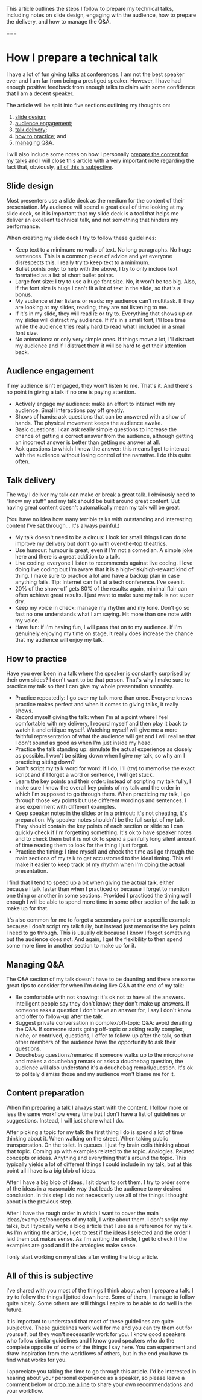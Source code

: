 This article outlines the steps I follow to prepare my technical talks, including notes on slide design, engaging with the audience, how to prepare the delivery, and how to manage the Q&A.

===


# How I prepare a technical talk

I have a lot of fun giving talks at conferences.
I am not the best speaker ever and I am far from being a prestiged speaker.
However, I have had enough positive feedback from enough talks to claim with some confidence that I am a decent speaker.

The article will be split into five sections outlining my thoughts on:

 1. [slide design](#slide-design);
 2. [audience engagement](#audience-engagement);
 3. [talk delivery](#talk-delivery);
 4. [how to practice](#how-to-practice); and
 5. [managing Q&A](#managing-qa).

I will also include some notes on how I personally [prepare the content for my talks](#content-preparation) and I will close this article with a very important note regarding the fact that, obviously, [all of this is subjective](#all-of-this-is-subjective).


## Slide design

Most presenters use a slide deck as the medium for the content of their presentation.
My audience will spend a great deal of time looking at my slide deck, so it is important that my slide deck is a tool that helps me deliver an excellent technical talk, and not something that hinders my performance.

When creating my slide deck I try to follow these guidelines:

 - Keep text to a minimum: no walls of text. No long paragraphs. No huge sentences. This is a common piece of advice and yet everyone disrespects this. I really try to keep text to a minimum.
 - Bullet points only: to help with the above, I try to only include text formatted as a list of short bullet points.
 - Large font size: I try to use a huge font size. No, it won't be too big. Also, if the font size is huge I can't fit a lot of text in the slide, so that's a bonus.
 - My audience either listens or reads: my audience can't multitask. If they are looking at my slides, reading, they are not listening to me.
 - If it's in my slide, they will read it: or try to.
 Everything that shows up on my slides will distract my audience. If it's in a small font, I'll lose time while the audience tries really hard to read what I included in a small font size.
 - No animations: or only very simple ones. If things move a lot, I'll distract my audience and if I distract them it will be hard to get their attention back.


## Audience engagement

If my audience isn't engaged, they won't listen to me.
That's it.
And there's no point in giving a talk if no one is paying attention.

 - Actively engage my audience: make an effort to interact with my audience. Small interactions pay off greatly.
 - Shows of hands: ask questions that can be answered with a show of hands. The physical movement keeps the audience awake.
 - Basic questions: I can ask really simple questions to increase the chance of getting a correct answer from the audience, although getting an incorrect answer is better than getting no answer at all.
 - Ask questions to which I know the answer: this means I get to interact with the audience without losing control of the narrative. I do this quite often.


## Talk delivery

The way I deliver my talk can make or break a great talk.
I obviously need to “know my stuff” and my talk should be built around great content.
But having great content doesn't automatically mean my talk will be great.

(You have no idea how many terrible talks with outstanding and interesting content I've sat through...
It's always painful.)

 - My talk doesn't need to be a circus: I look for small things I can do to improve my delivery but don't go with over-the-top theatrics.
 - Use humour: humour is great, even if I'm not a comedian. A simple joke here and there is a great addition to a talk.
 - Live coding: everyone I listen to recommends against live coding. I love doing live coding but I'm aware that it is a high-risk/high-reward kind of thing. I make sure to practice a lot and have a backup plan in case anything fails. Tip: Internet can fail at a tech conference. I've seen it.
 - 20% of the show-off gets 80% of the results: again, minimal flair can often achieve great results. I just want to make sure my talk is not super dry.
 - Keep my voice in check: manage my rhythm and my tone. Don't go so fast no one understands what I am saying. Hit more than one note with my voice.
 - Have fun: if I'm having fun, I will pass that on to my audience. If I'm genuinely enjoying my time on stage, it really does increase the chance that my audience will enjoy my talk.


## How to practice

Have you ever been in a talk where the speaker is constantly surprised by their own slides?
I don't want to be that person.
That's why I make sure to practice my talk so that I can give my whole presentation smoothly.

 - Practice repeatedly: I go over my talk more than once. Everyone knows practice makes perfect and when it comes to giving talks, it really shows.
 - Record myself giving the talk: when I'm at a point where I feel comfortable with my delivery, I record myself and then play it back to watch it and critique myself. Watching myself will give me a more faithful representation of what the audience will get and I will realise that I don't sound as good as when I'm just inside my head.
 - Practice the talk standing up: simulate the actual experience as closely as possible. I won't be sitting down when I give my talk, so why am I practicing sitting down?
 - Don't script my talk word for word: if I do, I'll (try) to memorise the exact script and if I forget a word or sentence, I will get stuck.
 - Learn the key points and their order: instead of scripting my talk fully, I make sure I know the overall key points of my talk and the order in which I'm supposed to go through them. When practicing my talk, I go through those key points but use different wordings and sentences. I also experiment with different examples.
 - Keep speaker notes in the slides or in a printout: it's not cheating, it's preparation. My speaker notes shouldn't be the full script of my talk. They should contain the key points of each section or slide so I can quickly check if I'm forgetting something. It's ok to have speaker notes and to check them but it is not ok to spend a painfully long silent amount of time reading them to look for the thing I just forgot.
 - Practice the timing: I time myself and check the time as I go through the main sections of my talk to get accustomed to the ideal timing. This will make it easier to keep track of my rhythm when I'm doing the actual presentation.

I find that I tend to speed up a bit when giving the actual talk, either because I talk faster than when I practiced or because I forget to mention one thing or another in some sections.
Provided I practiced the timing well enough I will be able to spend more time in some other section of the talk to make up for that.

It's also common for me to forget a secondary point or a specific example because I don't script my talk fully, but instead just memorise the key points I need to go through.
This is usually ok because I know I forgot something but the audience does not.
And again, I get the flexibility to then spend some more time in another section to make up for it.


## Managing Q&A

The Q&A section of my talk doesn't have to be daunting and there are some great tips to consider for when I'm doing live Q&A at the end of my talk:

 - Be comfortable with not knowing: it's ok not to have all the answers. Intelligent people say they don't know; they don't make up answers. If someone asks a question I don't have an answer for, I say I don't know and offer to follow-up after the talk.
 - Suggest private conversation in complex/off-topic Q&A: avoid derailing the Q&A. If someone starts going off-topic or asking really complex, niche, or contrived, questions, I offer to follow-up after the talk, so that other members of the audience have the opportunity to ask their questions.
 - Douchebag questions/remarks: if someone walks up to the microphone and makes a douchebag remark or asks a douchebag question, the audience will also understand it's a douchebag remark/question. It's ok to politely dismiss those and my audience won't blame me for it.


## Content preparation

When I'm preparing a talk I always start with the content.
I follow more or less the same workflow every time but I don't have a list of guidelines or suggestions.
Instead, I will just share what I do.

After picking a topic for my talk the first thing I do is spend a lot of time thinking about it.
When walking on the street.
When taking public transportation.
On the toilet.
In queues.
I just fry brain cells thinking about that topic.
Coming up with examples related to the topic.
Analogies.
Related concepts or ideas.
Anything and everything that's around the topic.
This typically yields a lot of different things I could include in my talk, but at this point all I have is a big blob of ideas.

After I have a big blob of ideas, I sit down to sort them.
I try to order some of the ideas in a reasonable way that leads the audience to my desired conclusion.
In this step I do not necessarily use all of the things I thought about in the previous step.

After I have the rough order in which I want to cover the main ideas/examples/concepts of my talk, I write about them.
I don't script my talks, but I typically write a blog article that I use as a reference for my talk.
As I'm writing the article, I get to test if the ideas I selected and the order I laid them out makes sense.
As I'm writing the article, I get to check if the examples are good and if the analogies make sense.

I only start working on my slides after writing the blog article.


## All of this is subjective

I've shared with you most of the things I think about when I prepare a talk.
I try to follow the things I jotted down here.
Some of them, I manage to follow quite nicely.
Some others are still things I aspire to be able to do well in the future.

It is important to understand that most of these guidelines are quite subjective.
These guidelines work well for me and you can try them out for yourself, but they won't necessarily work for you.
I know good speakers who follow similar guidelines and I know good speakers who do the complete opposite of some of the things I say here.
You can experiment and draw inspiration from the workflows of others, but in the end you have to find what works for you.

I appreciate you taking the time to go through this article.
I'd be interested in hearing about your personal experience as a speaker, so please leave a comment below or [drop me a line](/contact-me) to share your own recommendations and your workflow.
